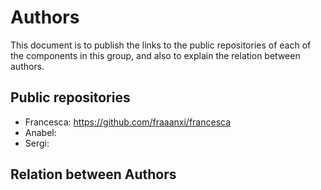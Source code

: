 # Authors

This document is to publish the links to the public repositories of each of the components in this group, and also to explain the relation between authors. 

## Public repositories
- Francesca: https://github.com/fraaanxi/francesca
- Anabel: 
- Sergi: 

## Relation between Authors
